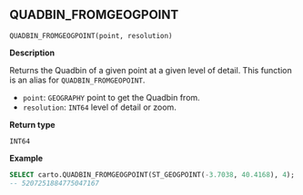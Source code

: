 ## QUADBIN_FROMGEOGPOINT

```sql:signature
QUADBIN_FROMGEOGPOINT(point, resolution)
```

**Description**

Returns the Quadbin of a given point at a given level of detail. This function is an alias for `QUADBIN_FROMGEOPOINT`.

* `point`: `GEOGRAPHY` point to get the Quadbin from.
* `resolution`: `INT64` level of detail or zoom.

**Return type**

`INT64`

**Example**

```sql
SELECT carto.QUADBIN_FROMGEOGPOINT(ST_GEOGPOINT(-3.7038, 40.4168), 4);
-- 5207251884775047167
```
